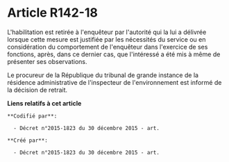 # Article R142-18

L'habilitation est retirée à l'enquêteur par l'autorité qui la lui a délivrée lorsque cette mesure est justifiée par les
nécessités du service ou en considération du comportement de l'enquêteur dans l'exercice de ses fonctions, après, dans ce
dernier cas, que l'intéressé a été mis à même de présenter ses observations.

Le procureur de la République du tribunal de grande instance de la résidence administrative de l'inspecteur de
l'environnement est informé de la décision de retrait.

**Liens relatifs à cet article**

	**Codifié par**:

	  - Décret n°2015-1823 du 30 décembre 2015 - art.

	**Créé par**:

	  - Décret n°2015-1823 du 30 décembre 2015 - art.

